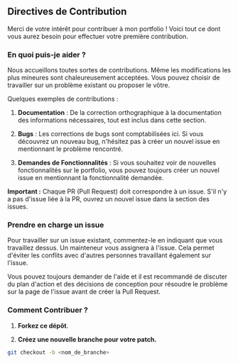 ## Directives de Contribution

Merci de votre intérêt pour contribuer à mon portfolio ! Voici tout ce dont vous aurez besoin pour effectuer votre première contribution.

### En quoi puis-je aider ?

Nous accueillons toutes sortes de contributions. Même les modifications les plus mineures sont chaleureusement acceptées. Vous pouvez choisir de travailler sur un problème existant ou proposer le vôtre.

Quelques exemples de contributions :

1. **Documentation** : De la correction orthographique à la documentation des informations nécessaires, tout est inclus dans cette section.

2. **Bugs** : Les corrections de bugs sont comptabilisées ici. Si vous découvrez un nouveau bug, n'hésitez pas à créer un nouvel issue en mentionnant le problème rencontré.

3. **Demandes de Fonctionnalités** : Si vous souhaitez voir de nouvelles fonctionnalités sur le portfolio, vous pouvez toujours créer un nouvel issue en mentionnant la fonctionnalité demandée.

**Important :** Chaque PR (Pull Request) doit correspondre à un issue. S'il n'y a pas d'issue liée à la PR, ouvrez un nouvel issue dans la section des issues.

### Prendre en charge un issue

Pour travailler sur un issue existant, commentez-le en indiquant que vous travaillez dessus. Un mainteneur vous assignera à l'issue. Cela permet d'éviter les conflits avec d'autres personnes travaillant également sur l'issue.

Vous pouvez toujours demander de l'aide et il est recommandé de discuter du plan d'action et des décisions de conception pour résoudre le problème sur la page de l'issue avant de créer la Pull Request.

### Comment Contribuer ?

1. **Forkez ce dépôt**.

2. **Créez une nouvelle branche pour votre patch.**

```bash
git checkout -b <nom_de_branche>
